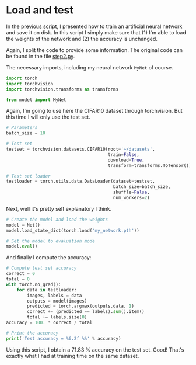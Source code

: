 # Load and test

In the [previous script](step1.md), I presented how to train an artificial neural network and save it on disk. In this script I simply make sure that (1) I'm able to load the weights of the network and (2) the accuracy is unchanged.

Again, I split the code to provide some information. The original code can be found in the file [step2.py](step2.py).

The necessary imports, including my neural network `MyNet` of course.

```python
import torch
import torchvision
import torchvision.transforms as transforms

from model import MyNet
```

Again, I'm going to use here the CIFAR10 dataset through torchvision. But this time I will only use the test set.

```python
# Parameters
batch_size = 10

# Test set
testset = torchvision.datasets.CIFAR10(root='~/datasets',
                                       train=False,
                                       download=True,
                                       transform=transforms.ToTensor())

# Test set loader
testloader = torch.utils.data.DataLoader(dataset=testset,
                                         batch_size=batch_size,
                                         shuffle=False,
                                         num_workers=2)
```

Next, well it's pretty self explanatory I think.

```python
# Create the model and load the weights
model = Net()
model.load_state_dict(torch.load('my_network.pth'))

# Set the model to evaluation mode
model.eval()
```

And finally I compute the accuracy:

```python
# Compute test set accuracy
correct = 0
total = 0
with torch.no_grad():
    for data in testloader:
        images, labels = data
        outputs = model(images)
        predicted = torch.argmax(outputs.data, 1)
        correct += (predicted == labels).sum().item()
        total += labels.size(0)
accuracy = 100. * correct / total

# Print the accuracy
print('Test accuracy = %6.2f %%' % accuracy)
```

Using this script, I obtain a 71.83 % accuracy on the test set. Good! That's exactly what I had at training time on the same dataset.